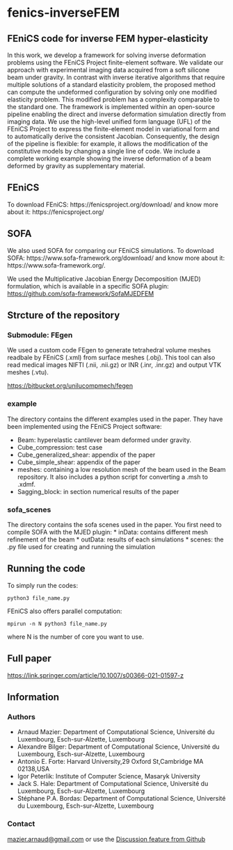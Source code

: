 # fenics-inverseFEM
<h2>FEniCS code for inverse FEM hyper-elasticity</h2>
 
In this work, we develop a framework for solving inverse deformation problems using the FEniCS Project finite-element software. We validate our approach with experimental imaging data acquired from a soft silicone beam under gravity. In contrast with inverse iterative algorithms that require multiple solutions of a standard elasticity problem, the proposed method can compute the undeformed configuration by solving only one modified elasticity problem. This modified problem has a complexity comparable to the standard one. The framework is implemented within an open-source pipeline enabling the direct and inverse deformation simulation directly from imaging data. We use the high-level unified form language (UFL) of the FEniCS Project to express the finite-element model in variational form and to automatically derive the consistent Jacobian. Consequently, the design of the pipeline is flexible: for example, it allows the modification of the constitutive models by changing a single line of code. We include a complete working example showing the inverse deformation of a beam deformed by gravity as supplementary material.


<h2>FEniCS</h2>
To download FEniCS: https://fenicsproject.org/download/
and know more about it: https://fenicsproject.org/

<h2>SOFA</h2>
We also used SOFA for comparing our FEniCS simulations.
To download SOFA: https://www.sofa-framework.org/download/ and know more about it: https://www.sofa-framework.org/.

We used the Multiplicative Jacobian Energy Decomposition (MJED) formulation, which is available in a specific SOFA plugin: https://github.com/sofa-framework/SofaMJEDFEM

<h2>Strcture of the repository</h2>
<h3>Submodule: FEgen</h3>
We used a custom code FEgen to generate tetrahedral volume meshes readbale by FEniCS (.xml) from surface meshes (.obj).
This tool can also read medical images NIFTI (.nii, .nii.gz) or INR (.inr, .inr.gz) and output VTK meshes (.vtu).

https://bitbucket.org/unilucompmech/fegen

<h3>example</h3>
The directory contains the different examples used in the paper. They have been implemented using the FEniCS Project software:

* Beam: hyperelastic cantilever beam deformed under gravity.
* Cube_compression: test case
* Cube_generalized_shear: appendix of the paper
* Cube_simple_shear: appendix of the paper
* meshes: containing a low resolution mesh of the beam used in the Beam repository. It also includes a python script for converting a .msh to .xdmf.
* Sagging_block: in section numerical results of the paper
 
<h3>sofa_scenes</h3>
The directory contains the sofa scenes used in the paper. You first need to compile SOFA with the MJED plugin:
* inData: contains different mesh refinement of the beam
* outData: results of each simulations
* scenes: the .py file used for creating and running the simulation

## Running the code
To simply run the codes:
```
python3 file_name.py
```

FEniCS also offers parallel computation:
```
mpirun -n N python3 file_name.py
```
where N is the number of core you want to use.

## Full paper
https://link.springer.com/article/10.1007/s00366-021-01597-z

## Information
### Authors 
- Arnaud Mazier: Department of Computational Science, Université du Luxembourg, Esch-sur-Alzette, Luxembourg
- Alexandre Bilger: Department of Computational Science, Université du Luxembourg, Esch-sur-Alzette, Luxembourg
- Antonio E. Forte: Harvard University,29 Oxford St,Cambridge MA 02138,USA
- Igor Peterlik: Institute of Computer Science, Masaryk University
- Jack S. Hale: Department of Computational Science, Université du Luxembourg, Esch-sur-Alzette, Luxembourg
- Stéphane P.A. Bordas: Department of Computational Science, Université du Luxembourg, Esch-sur-Alzette, Luxembourg

### Contact 
mazier.arnaud@gmail.com or use the [Discussion feature from Github](https://github.com/Ziemnono/fenics-inverseFEM/discussions)


